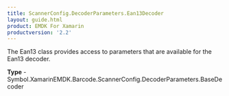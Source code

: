 ```yaml
---
title: ScannerConfig.DecoderParameters.Ean13Decoder
layout: guide.html
product: EMDK For Xamarin
productversion: '2.2'
---
```

The Ean13 class provides access to parameters that are available for the Ean13 decoder.

**Type** - Symbol.XamarinEMDK.Barcode.ScannerConfig.DecoderParameters.BaseDecoder







